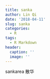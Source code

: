 ```yaml
---
title: sanka
author: Lin Qi
date: '2018-04-11'
slug: sanka
categories:
  - R
tags:
  - R Markdown
header:
  caption: ''
  image: ''
---
```


sankarea
散华